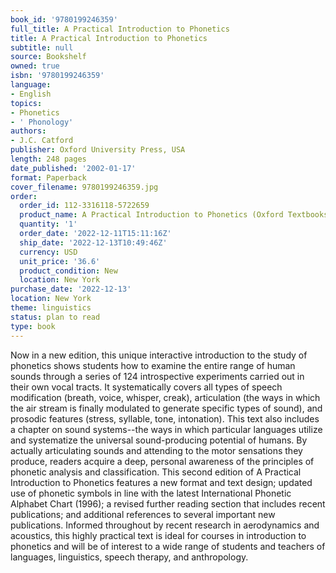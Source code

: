 ```yaml
---
book_id: '9780199246359'
full_title: A Practical Introduction to Phonetics
title: A Practical Introduction to Phonetics
subtitle: null
source: Bookshelf
owned: true
isbn: '9780199246359'
language:
- English
topics:
- Phonetics
- ' Phonology'
authors:
- J.C. Catford
publisher: Oxford University Press, USA
length: 248 pages
date_published: '2002-01-17'
format: Paperback
cover_filename: 9780199246359.jpg
order:
  order_id: 112-3316118-5722659
  product_name: A Practical Introduction to Phonetics (Oxford Textbooks in Linguistics)
  quantity: '1'
  order_date: '2022-12-11T15:11:16Z'
  ship_date: '2022-12-13T10:49:46Z'
  currency: USD
  unit_price: '36.6'
  product_condition: New
  location: New York
purchase_date: '2022-12-13'
location: New York
theme: linguistics
status: plan to read
type: book
---
```

Now in a new edition, this unique interactive introduction to the study of phonetics shows students how to examine the entire range of human sounds through a series of 124 introspective experiments carried out in their own vocal tracts. It systematically covers all types of speech modification (breath, voice, whisper, creak), articulation (the ways in which the air stream is finally modulated to generate specific types of sound), and prosodic features (stress, syllable, tone, intonation). This text also includes a chapter on sound systems--the ways in which particular languages utilize and systematize the universal sound-producing potential of humans. By actually articulating sounds and attending to the motor sensations they produce, readers acquire a deep, personal awareness of the principles of phonetic analysis and classification.
This second edition of A Practical Introduction to Phonetics features a new format and text design; updated use of phonetic symbols in line with the latest International Phonetic Alphabet Chart (1996); a revised further reading section that includes recent publications; and additional references to several important new publications. Informed throughout by recent research in aerodynamics and acoustics, this highly practical text is ideal for courses in introduction to phonetics and will be of interest to a wide range of students and teachers of languages, linguistics, speech therapy, and anthropology.
